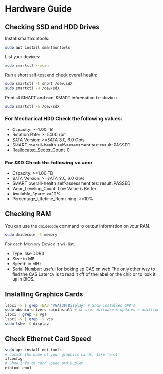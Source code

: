 # Hardware Guide

## Checking SSD and HDD Drives 
Install smartmontools:
```bash
sudo apt install smartmontools
```

List your devices:
```bash
sudo smartctl --scan
```

Run a short self-test and check overall health:
```bash
sudo smartctl -t short /dev/sdX
sudo smartctl -H /dev/sdX
```

Print all SMART and non-SMART information for device:
```bash
sudo smartctl -a /dev/sdX
```

### For Mechanical HDD Check the following values:  
- Capacity: >=1.00 TB
- Rotation Rate: >=5400 rpm
- SATA Version: >=SATA 3.0, 6.0 Gb/s
- SMART overall-health self-assessment test result: PASSED
- Reallocated_Sector_Count: 0

### For SSD Check the following values:  
- Capacity: >=1.00 TB
- SATA Version: >=SATA 3.0, 6.0 Gb/s
- SMART overall-health self-assessment test result: PASSED
- Wear_Leveling_Count: Low Value is Better
- Available_Spare: >=10%
- Percentage_Lifetime_Remaining: >=10%

## Checking RAM
You can use the `dmidecode` command to output information on your RAM.
```bash
sudo dmidecode -t memory
```
For each Memory Device it will list:  
- Type: like DDR3
- Size: in MB
- Speed: in MHz
- Serial Number: useful for looking up CAS on web
The only other way to find the CAS Latency is to read it off of the label on the chip or to look it up in BIOS.  

## Installing Graphics Cards
```bash
lspci -k | grep -EA3 'VGA|3D|Display' # Show installed GPU's
sudo ubuntu-drivers autoinstall # or use: Software & Updates > Additional Drivers
lspci | grep -i vga
lspci -v | grep -i vga
sudo lshw -C display
```

## Check Ethernet Card Speed
```bash
sudo apt install net-tools
# Locate the name of your graphics cards, like 'eno1'
ifconfig
# Show info on card Speed and Duplex
ethtool eno1
```